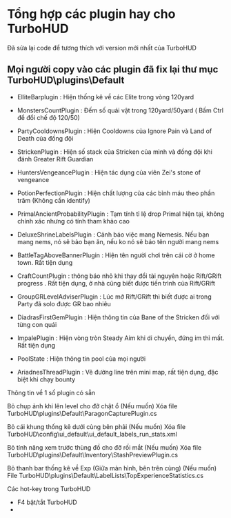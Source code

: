 # Tổng hợp các plugin hay cho TurboHUD
Đã sửa lại code để tương thích với version mới nhất của TurboHUD



Mọi người copy vào các plugin đã fix lại thư mục TurboHUD\plugins\Default
------------
+ ElliteBarplugin : Hiện thống kê về các Elite trong vòng 120yard


+ MonstersCountPlugin : Đếm số quái vật trong 120yard/50yard ( Bấm Ctrl để đổi chế độ 120/50)


+ PartyCooldownsPlugin : Hiện Cooldowns của Ignore Pain và Land of Death của đồng đội


+ StrickenPlugin : Hiện số stack của Stricken của mình và đồng đội khi đánh Greater Rift Guardian


+ HuntersVengeancePlugin : Hiện tác dụng của viên Zei's stone of vengeance 


+ PotionPerfectionPlugin : Hiện chất lượng của các bình máu theo phần trăm (Không cần identify)


+ PrimalAncientProbabilityPlugin : Tạm tính tỉ lệ drop Primal hiện tại, không chính xác nhưng có tính tham khảo cao


+ DeluxeShrineLabelsPlugin : Cảnh báo việc mang Nemesis. Nếu bạn mang nems, nó sẽ bảo bạn ăn, nếu ko nó sẽ báo tên người mang nems


+ BattleTagAboveBannerPlugin : Hiện tên người chơi trên cái cờ ở home town. Rất tiện dụng


+ CraftCountPlugin : thông báo nhỏ khi thay đổi tài nguyên hoặc Rift/GRift progress . Rất tiện dụng, ở nhà cũng biết được tiến trình của Rift/GRift


+ GroupGRLevelAdviserPlugin : Lúc mở Rift/GRift thì biết được ai trong Party đã solo được GR bao nhiêu


+ DiadrasFirstGemPlugin : Hiện thông tin của Bane of the Stricken đối với từng con quái


+ ImpalePlugin : Hiện vòng tròn Steady Aim khi di chuyển, đứng im thì mất. Rất tiện dụng


+ PoolState : Hiện thông tin pool của mọi người


+ AriadnesThreadPlugin : Vẽ đường line trên mini map, rất tiện dụng, đặc biệt khi chạy bounty








Thông tin về 1 số plugin có sẵn

Bỏ chụp ảnh khi lên level cho đỡ chật ổ (Nếu muốn) 
Xóa file TurboHUD\plugins\Default\ParagonCapturePlugin.cs

Bỏ cái khung thống kê dưới cùng bên phải (Nếu muốn) 
Xóa file TurboHUD\config\ui_default\ui_default_labels_run_stats.xml 

 
Bỏ tính năng xem trước thùng đồ cho đỡ rối mắt (Nếu muốn) 
Xóa file TurboHUD\plugins\Default\Inventory\StashPreviewPlugin.cs

Bỏ thanh bar thống kê về Exp (Giữa màn hình, bên trên cùng) (Nếu muốn) 
File TurboHUD\plugins\Default\LabelLists\TopExperienceStatistics.cs


Các hot-key trong TurboHUD
+ F4 bật/tắt TurboHUD
+ 